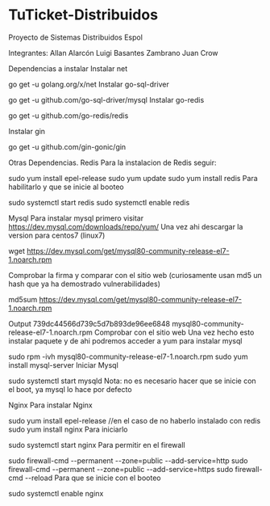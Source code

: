 # TuTicket-Distribuidos

Proyecto de Sistemas Distribuidos Espol

Integrantes:
Allan Alarcón
Luigi Basantes Zambrano
Juan Crow

Dependencias a instalar
Instalar net

go get -u golang.org/x/net
Instalar go-sql-driver

go get -u github.com/go-sql-driver/mysql
Instalar go-redis

go get -u github.com/go-redis/redis

Instalar gin

go get -u github.com/gin-gonic/gin

Otras Dependencias.
Redis
Para la instalacion de Redis seguir:

sudo yum install epel-release
sudo yum update
sudo yum install redis
Para habilitarlo y que se inicie al booteo

sudo systemctl start redis
sudo systemctl enable redis

Mysql
Para instalar mysql primero visitar https://dev.mysql.com/downloads/repo/yum/ Una vez ahi descargar la version para centos7 (linux7)

wget https://dev.mysql.com/get/mysql80-community-release-el7-1.noarch.rpm

Comprobar la firma y comparar con el sitio web (curiosamente usan md5 un hash que ya ha demostrado vulnerabilidades)

md5sum https://dev.mysql.com/get/mysql80-community-release-el7-1.noarch.rpm


Output
739dc44566d739c5d7b893de96ee6848  mysql80-community-release-el7-1.noarch.rpm
Comprobar con el sitio web Una vez hecho esto instalar paquete y de ahi podremos acceder a yum para instalar mysql

sudo rpm -ivh mysql80-community-release-el7-1.noarch.rpm
sudo yum install mysql-server
Iniciar Mysql

sudo systemctl start mysqld
Nota: no es necesario hacer que se inicie con el boot, ya mysql lo hace por defecto



Nginx
Para instalar Nginx

sudo yum install epel-release //en el caso de no haberlo instalado con redis
sudo yum install nginx
Para iniciarlo

sudo systemctl start nginx
Para permitir en el firewall

sudo firewall-cmd --permanent --zone=public --add-service=http 
sudo firewall-cmd --permanent --zone=public --add-service=https
sudo firewall-cmd --reload
Para que se inicie con el booteo

sudo systemctl enable nginx


